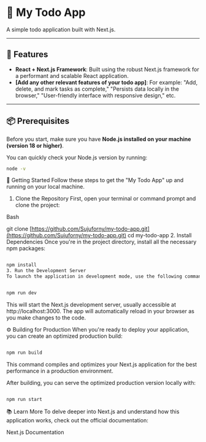 # 📘 My Todo App

A simple todo application built with Next.js.

---

## 🚀 Features

* **React + Next.js Framework**: Built using the robust Next.js framework for a performant and scalable React application.
* **[Add any other relevant features of your todo app]**: For example: "Add, delete, and mark tasks as complete," "Persists data locally in the browser," "User-friendly interface with responsive design," etc.

---

## 📦 Prerequisites

Before you start, make sure you have **Node.js installed on your machine (version 18 or higher)**.

You can quickly check your Node.js version by running:

```bash
node -v
```

🚚 Getting Started
Follow these steps to get the "My Todo App" up and running on your local machine.

1. Clone the Repository
First, open your terminal or command prompt and clone the project:

Bash

git clone [https://github.com/Sujuforny/my-todo-app.git](https://github.com/Sujuforny/my-todo-app.git)
cd my-todo-app
2. Install Dependencies
Once you're in the project directory, install all the necessary npm packages:

```Bash

npm install
3. Run the Development Server
To launch the application in development mode, use the following command:
```
```Bash

npm run dev
```
This will start the Next.js development server, usually accessible at http://localhost:3000. The app will automatically reload in your browser as you make changes to the code.

⚙️ Building for Production
When you're ready to deploy your application, you can create an optimized production build:

```Bash

npm run build
```
This command compiles and optimizes your Next.js application for the best performance in a production environment.

After building, you can serve the optimized production version locally with:

```Bash

npm run start
```
📚 Learn More
To delve deeper into Next.js and understand how this application works, check out the official documentation:

Next.js Documentation